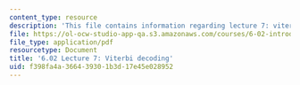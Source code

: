 ```yaml
---
content_type: resource
description: 'This file contains information regarding lecture 7: viterbi decoding. '
file: https://ol-ocw-studio-app-qa.s3.amazonaws.com/courses/6-02-introduction-to-eecs-ii-digital-communication-systems-fall-2012/f398fa4a366439301b3d17e45e028952_MIT6_02F12_lec07.pdf
file_type: application/pdf
resourcetype: Document
title: '6.02 Lecture 7: Viterbi decoding'
uid: f398fa4a-3664-3930-1b3d-17e45e028952
---
```

